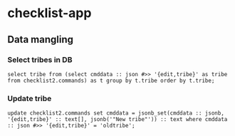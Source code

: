 # checklist-app

## Data mangling

### Select tribes in DB

```psql
select tribe from (select cmddata :: json #>> '{edit,tribe}' as tribe from checklist2.commands) as t group by t.tribe order by t.tribe;
```

### Update tribe

```psql
update checklist2.commands set cmddata = jsonb_set(cmddata :: jsonb, '{edit,tribe}' :: text[], jsonb('"New tribe"')) :: text where cmddata :: json #>> '{edit,tribe}' = 'oldtribe';
```
